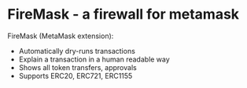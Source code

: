 # FireMask - a firewall for metamask
FireMask (MetaMask extension):
- Automatically dry-runs transactions
- Explain a transaction in a human readable way
- Shows all token transfers, approvals
- Supports ERC20, ERC721, ERC1155

